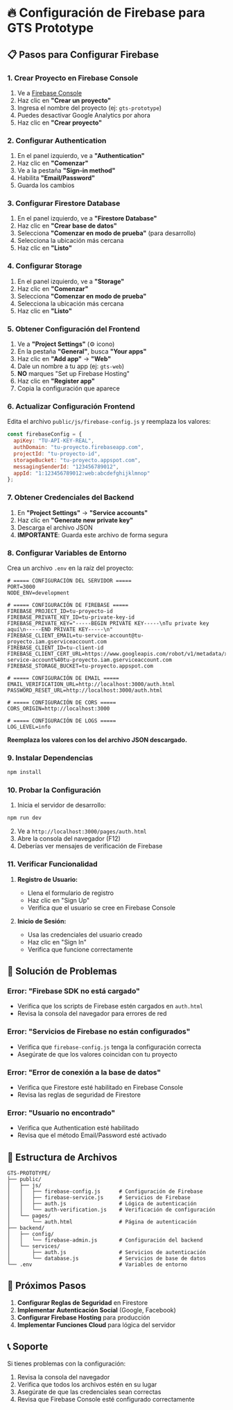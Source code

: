 # 🔥 Configuración de Firebase para GTS Prototype

## 📋 Pasos para Configurar Firebase

### 1. Crear Proyecto en Firebase Console

1. Ve a [Firebase Console](https://console.firebase.google.com/)
2. Haz clic en **"Crear un proyecto"**
3. Ingresa el nombre del proyecto (ej: `gts-prototype`)
4. Puedes desactivar Google Analytics por ahora
5. Haz clic en **"Crear proyecto"**

### 2. Configurar Authentication

1. En el panel izquierdo, ve a **"Authentication"**
2. Haz clic en **"Comenzar"**
3. Ve a la pestaña **"Sign-in method"**
4. Habilita **"Email/Password"**
5. Guarda los cambios

### 3. Configurar Firestore Database

1. En el panel izquierdo, ve a **"Firestore Database"**
2. Haz clic en **"Crear base de datos"**
3. Selecciona **"Comenzar en modo de prueba"** (para desarrollo)
4. Selecciona la ubicación más cercana
5. Haz clic en **"Listo"**

### 4. Configurar Storage

1. En el panel izquierdo, ve a **"Storage"**
2. Haz clic en **"Comenzar"**
3. Selecciona **"Comenzar en modo de prueba"**
4. Selecciona la ubicación más cercana
5. Haz clic en **"Listo"**

### 5. Obtener Configuración del Frontend

1. Ve a **"Project Settings"** (⚙️ icono)
2. En la pestaña **"General"**, busca **"Your apps"**
3. Haz clic en **"Add app"** → **"Web"**
4. Dale un nombre a tu app (ej: `gts-web`)
5. **NO** marques "Set up Firebase Hosting"
6. Haz clic en **"Register app"**
7. Copia la configuración que aparece

### 6. Actualizar Configuración Frontend

Edita el archivo `public/js/firebase-config.js` y reemplaza los valores:

```javascript
const firebaseConfig = {
  apiKey: "TU-API-KEY-REAL",
  authDomain: "tu-proyecto.firebaseapp.com",
  projectId: "tu-proyecto-id",
  storageBucket: "tu-proyecto.appspot.com",
  messagingSenderId: "123456789012",
  appId: "1:123456789012:web:abcdefghijklmnop"
};
```

### 7. Obtener Credenciales del Backend

1. En **"Project Settings"** → **"Service accounts"**
2. Haz clic en **"Generate new private key"**
3. Descarga el archivo JSON
4. **IMPORTANTE**: Guarda este archivo de forma segura

### 8. Configurar Variables de Entorno

Crea un archivo `.env` en la raíz del proyecto:

```env
# ===== CONFIGURACIÓN DEL SERVIDOR =====
PORT=3000
NODE_ENV=development

# ===== CONFIGURACIÓN DE FIREBASE =====
FIREBASE_PROJECT_ID=tu-proyecto-id
FIREBASE_PRIVATE_KEY_ID=tu-private-key-id
FIREBASE_PRIVATE_KEY="-----BEGIN PRIVATE KEY-----\nTu private key aquí\n-----END PRIVATE KEY-----\n"
FIREBASE_CLIENT_EMAIL=tu-service-account@tu-proyecto.iam.gserviceaccount.com
FIREBASE_CLIENT_ID=tu-client-id
FIREBASE_CLIENT_CERT_URL=https://www.googleapis.com/robot/v1/metadata/x509/tu-service-account%40tu-proyecto.iam.gserviceaccount.com
FIREBASE_STORAGE_BUCKET=tu-proyecto.appspot.com

# ===== CONFIGURACIÓN DE EMAIL =====
EMAIL_VERIFICATION_URL=http://localhost:3000/auth.html
PASSWORD_RESET_URL=http://localhost:3000/auth.html

# ===== CONFIGURACIÓN DE CORS =====
CORS_ORIGIN=http://localhost:3000

# ===== CONFIGURACIÓN DE LOGS =====
LOG_LEVEL=info
```

**Reemplaza los valores con los del archivo JSON descargado.**

### 9. Instalar Dependencias

```bash
npm install
```

### 10. Probar la Configuración

1. Inicia el servidor de desarrollo:
```bash
npm run dev
```

2. Ve a `http://localhost:3000/pages/auth.html`
3. Abre la consola del navegador (F12)
4. Deberías ver mensajes de verificación de Firebase

### 11. Verificar Funcionalidad

1. **Registro de Usuario:**
   - Llena el formulario de registro
   - Haz clic en "Sign Up"
   - Verifica que el usuario se cree en Firebase Console

2. **Inicio de Sesión:**
   - Usa las credenciales del usuario creado
   - Haz clic en "Sign In"
   - Verifica que funcione correctamente

## 🔧 Solución de Problemas

### Error: "Firebase SDK no está cargado"
- Verifica que los scripts de Firebase estén cargados en `auth.html`
- Revisa la consola del navegador para errores de red

### Error: "Servicios de Firebase no están configurados"
- Verifica que `firebase-config.js` tenga la configuración correcta
- Asegúrate de que los valores coincidan con tu proyecto

### Error: "Error de conexión a la base de datos"
- Verifica que Firestore esté habilitado en Firebase Console
- Revisa las reglas de seguridad de Firestore

### Error: "Usuario no encontrado"
- Verifica que Authentication esté habilitado
- Revisa que el método Email/Password esté activado

## 📁 Estructura de Archivos

```
GTS-PROTOTYPE/
├── public/
│   ├── js/
│   │   ├── firebase-config.js      # Configuración de Firebase
│   │   ├── firebase-service.js     # Servicios de Firebase
│   │   ├── auth.js                 # Lógica de autenticación
│   │   └── auth-verification.js    # Verificación de configuración
│   └── pages/
│       └── auth.html               # Página de autenticación
├── backend/
│   ├── config/
│   │   └── firebase-admin.js       # Configuración del backend
│   └── services/
│       ├── auth.js                 # Servicios de autenticación
│       └── database.js             # Servicios de base de datos
└── .env                            # Variables de entorno
```

## 🚀 Próximos Pasos

1. **Configurar Reglas de Seguridad** en Firestore
2. **Implementar Autenticación Social** (Google, Facebook)
3. **Configurar Firebase Hosting** para producción
4. **Implementar Funciones Cloud** para lógica del servidor

## 📞 Soporte

Si tienes problemas con la configuración:
1. Revisa la consola del navegador
2. Verifica que todos los archivos estén en su lugar
3. Asegúrate de que las credenciales sean correctas
4. Revisa que Firebase Console esté configurado correctamente 